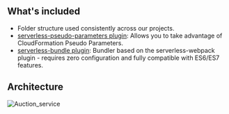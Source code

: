 ## What's included
* Folder structure used consistently across our projects.
* [serverless-pseudo-parameters plugin](https://www.npmjs.com/package/serverless-pseudo-parameters): Allows you to take advantage of CloudFormation Pseudo Parameters.
* [serverless-bundle plugin](https://www.npmjs.com/package/serverless-pseudo-parameters): Bundler based on the serverless-webpack plugin - requires zero configuration and fully compatible with ES6/ES7 features.

## Architecture
![Auction_service](https://user-images.githubusercontent.com/59892611/139708527-87c9f505-958a-43b0-9a8e-f44070f95279.jpg)
